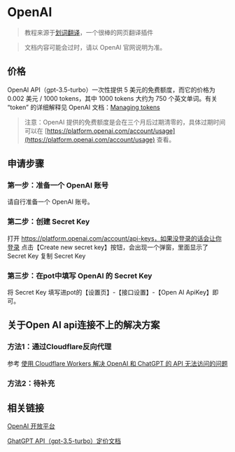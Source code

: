 # OpenAI
> 教程来源于[划词翻译](https://hcfy.app/)，一个很棒的网页翻译插件

> 文档内容可能会过时，请以 OpenAI 官网说明为准。

## 价格
OpenAI API（gpt-3.5-turbo）一次性提供 5 美元的免费额度，而它的价格为 0.002 美元 / 1000 tokens，其中 1000 tokens 大约为 750 个英文单词。有关 “token” 的详细解释见 OpenAI 文档：[Managing tokens](https://platform.openai.com/docs/guides/chat/managing-tokens)

> 注意：OpenAI 提供的免费额度是会在三个月后过期清零的，具体过期时间可以在 [https://platform.openai.com/account/usage](https://platform.openai.com/account/usage) 查看。

## 申请步骤
### 第一步：准备一个 OpenAI 账号
请自行准备一个 OpenAI 账号。

### 第二步：创建 Secret Key
打开 https://platform.openai.com/account/api-keys，如果没登录的话会让你登录
点击【Create new secret key】按钮，会出现一个弹窗，里面显示了 Secret Key
复制 Secret Key
### 第三步：在pot中填写 OpenAI 的 Secret Key
将 Secret Key 填写进pot的【设置页】-【接口设置】-【Open AI ApiKey】即可。

## 关于Open AI api连接不上的解决方案

### 方法1：通过Cloudflare反向代理
参考 [使用 Cloudflare Workers 解决 OpenAI 和 ChatGPT 的 API 无法访问的问题](https://github.com/noobnooc/noobnooc/discussions/9)

### 方法2：待补充

## 相关链接
[OpenAI 开放平台](https://platform.openai.com/) 

[GhatGPT API（gpt-3.5-turbo）定价文档](https://openai.com/pricing)


<CommentService />